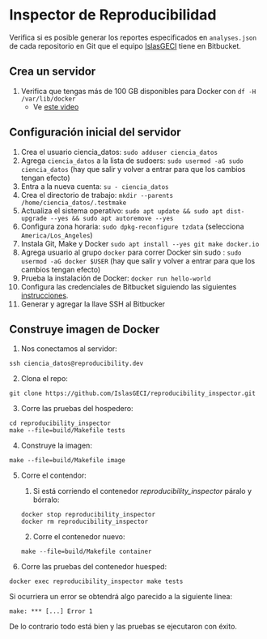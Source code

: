 # Inspector de Reproducibilidad

Verifica si es posible generar los reportes especificados en `analyses.json` de cada repositorio en
Git que el equipo [IslasGECI](https://bitbucket.org/IslasGECI/) tiene en Bitbucket.

## Crea un servidor

1. Verifica que tengas más de 100 GB disponibles para Docker con `df -H /var/lib/docker`
    - Ve [este video](https://www.youtube.com/watch?v=jeXFCM9DYNo)

## Configuración inicial del servidor

1. Crea el usuario ciencia_datos: `sudo adduser ciencia_datos`
1. Agrega `ciencia_datos` a la lista de sudoers: `sudo usermod -aG sudo ciencia_datos` (hay que
   salir y volver a entrar para que los cambios tengan efecto)
1. Entra a la nueva cuenta: `su - ciencia_datos`
1. Crea el directorio de trabajo: `mkdir --parents /home/ciencia_datos/.testmake`
1. Actualiza el sistema operativo: `sudo apt update && sudo apt dist-upgrade --yes && sudo apt
   autoremove --yes`
1. Configura zona horaria: `sudo dpkg-reconfigure tzdata` (selecciona `America/Los_Angeles`)
1. Instala Git, Make y Docker `sudo apt install --yes git make docker.io`
1. Agrega usuario al grupo `docker` para correr Docker sin sudo : `sudo usermod -aG docker $USER`
   (hay que salir y volver a entrar para que los cambios tengan efecto)
1. Prueba la instalación de Docker: `docker run hello-world`
1. Configura las credenciales de Bitbucket siguiendo las siguientes
   [instrucciones](https://docs.google.com/document/d/1lY7ycXs4J8wp1OyJCmPsvfB7YdQqscqL52cIZxBP6Rw/edit?usp=sharing).
1. Generar y agregar la llave SSH al Bitbucker

## Construye imagen de Docker

1. Nos conectamos al servidor:
```shell
ssh ciencia_datos@reproducibility.dev
```

2. Clona el repo:
```shell
git clone https://github.com/IslasGECI/reproducibility_inspector.git
```

3. Corre las pruebas del hospedero:
```shell
cd reproducibility_inspector
make --file=build/Makefile tests
```

4. Construye la imagen:
```shell
make --file=build/Makefile image
```

5. Corre el contendor:

   1. Si está corriendo el contenedor _reproducibility_inspector_ páralo y bórralo:
   ```shell
   docker stop reproducibility_inspector
   docker rm reproducibility_inspector
   ```
   2. Corre el contenedor nuevo:
   ```shell
   make --file=build/Makefile container
   ```

6. Corre las pruebas del contenedor huesped:
```shell
docker exec reproducibility_inspector make tests
```

Si ocurriera un error se obtendrá algo parecido a la siguiente linea:
```
make: *** [...] Error 1
```
De lo contrario todo está bien y las pruebas se ejecutaron con éxito.
